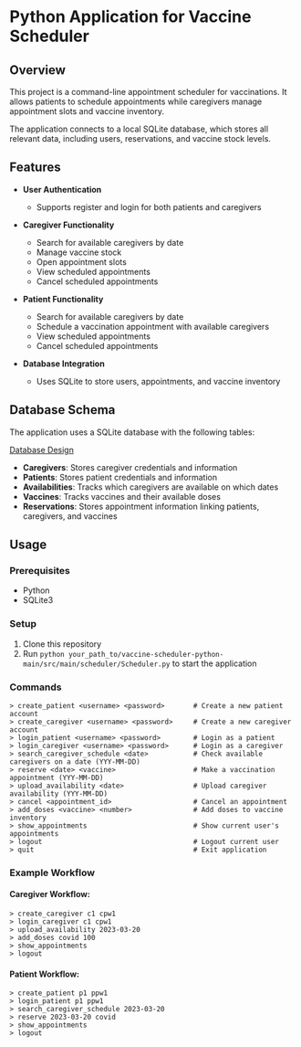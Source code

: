 # Python Application for Vaccine Scheduler

## Overview
This project is a command-line appointment scheduler for vaccinations. It allows patients to schedule appointments while caregivers manage appointment slots and vaccine inventory.

The application connects to a local SQLite database, which stores all relevant data, including users, reservations, and vaccine stock levels.

## Features
- **User Authentication**
  - Supports register and login for both patients and caregivers

- **Caregiver Functionality**
  - Search for available caregivers by date
  - Manage vaccine stock
  - Open appointment slots
  - View scheduled appointments
  - Cancel scheduled appointments

- **Patient Functionality**
  - Search for available caregivers by date
  - Schedule a vaccination appointment with available caregivers
  - View scheduled appointments
  - Cancel scheduled appointments



- **Database Integration**
  - Uses SQLite to store users, appointments, and vaccine inventory


## Database Schema
The application uses a SQLite database with the following tables:

[Database Design](https://github.com/sashalai64/cse414-vaccine-schedular/blob/211c2853a159732c06a09f3695831c2c2362af1d/src/main/resources/design.pdf)

- **Caregivers**: Stores caregiver credentials and information
- **Patients**: Stores patient credentials and information
- **Availabilities**: Tracks which caregivers are available on which dates
- **Vaccines**: Tracks vaccines and their available doses
- **Reservations**: Stores appointment information linking patients, caregivers, and vaccines


## Usage

### Prerequisites
- Python
- SQLite3

### Setup
1. Clone this repository
2. Run ```python your_path_to/vaccine-scheduler-python-main/src/main/scheduler/Scheduler.py``` to start the application

### Commands
```
> create_patient <username> <password>       # Create a new patient account
> create_caregiver <username> <password>     # Create a new caregiver account
> login_patient <username> <password>        # Login as a patient
> login_caregiver <username> <password>      # Login as a caregiver
> search_caregiver_schedule <date>           # Check available caregivers on a date (YYY-MM-DD)
> reserve <date> <vaccine>                   # Make a vaccination appointment (YYY-MM-DD)
> upload_availability <date>                 # Upload caregiver availability (YYY-MM-DD)
> cancel <appointment_id>                    # Cancel an appointment
> add_doses <vaccine> <number>               # Add doses to vaccine inventory
> show_appointments                          # Show current user's appointments
> logout                                     # Logout current user
> quit                                       # Exit application
```

### Example Workflow
#### Caregiver Workflow:
```
> create_caregiver c1 cpw1
> login_caregiver c1 cpw1
> upload_availability 2023-03-20
> add_doses covid 100
> show_appointments
> logout
```
#### Patient Workflow:
```
> create_patient p1 ppw1
> login_patient p1 ppw1
> search_caregiver_schedule 2023-03-20
> reserve 2023-03-20 covid
> show_appointments
> logout
```
